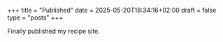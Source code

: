 +++
title = "Published"
date = 2025-05-20T18:34:16+02:00
draft = false
type = "posts"
+++

Finally published my recipe site.
